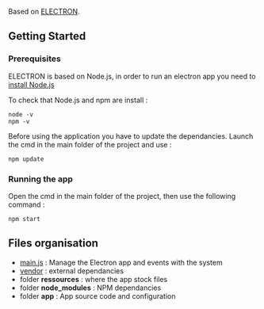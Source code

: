 Based on [ELECTRON](https://electronjs.org/).

## Getting Started

### Prerequisites

ELECTRON is based on Node.js, in order to run an electron app you need to [install Node.js](https://nodejs.org/en/download/)

To check that Node.js and npm are install :
```
node -v
npm -v
```
Before using the application you have to update the dependancies. Launch the cmd in the main folder of the project and use :
```
npm update
```

### Running the app

Open the cmd in the main folder of the project, then use the following command :
```
npm start
```

## Files organisation
- [main.js](main.js) : Manage the Electron app and events with the system
- [vendor](/vendor) : external dependancies
- folder **ressources** : where the app stock files
- folder **node_modules** : NPM dependancies
- folder **app** : App source code and configuration
